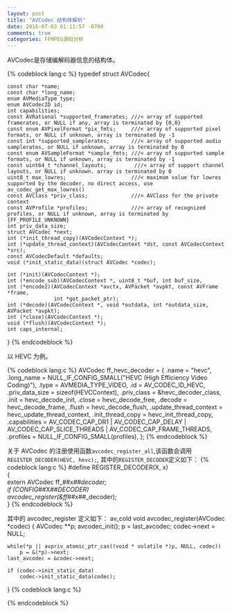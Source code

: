 ```yaml
---
layout: post
title: "AVCodec 结构体解析"
date: 2016-07-03 01:11:57 -0700
comments: true
categories: FFMPEG源码分析
---
```

AVCodec是存储编解码器信息的结构体。
<!--more-->
{% codeblock lang:c %}
typedef struct AVCodec{
    
	const char *name;
    const char *long_name;
    enum AVMediaType type;
    enum AVCodecID id;
    int capabilities;
    const AVRational *supported_framerates; ///< array of supported framerates, or NULL if any, array is terminated by {0,0}
    const enum AVPixelFormat *pix_fmts;     ///< array of supported pixel formats, or NULL if unknown, array is terminated by -1
    const int *supported_samplerates;       ///< array of supported audio samplerates, or NULL if unknown, array is terminated by 0
    const enum AVSampleFormat *sample_fmts; ///< array of supported sample formats, or NULL if unknown, array is terminated by -1
    const uint64_t *channel_layouts;         ///< array of support channel layouts, or NULL if unknown. array is terminated by 0
    uint8_t max_lowres;                     ///< maximum value for lowres supported by the decoder, no direct access, use av_codec_get_max_lowres()
    const AVClass *priv_class;              ///< AVClass for the private context
    const AVProfile *profiles;              ///< array of recognized profiles, or NULL if unknown, array is terminated by {FF_PROFILE_UNKNOWN}
    int priv_data_size;
    struct AVCodec *next;
    int (*init_thread_copy)(AVCodecContext *);
    int (*update_thread_context)(AVCodecContext *dst, const AVCodecContext *src);
    const AVCodecDefault *defaults;
    void (*init_static_data)(struct AVCodec *codec);

    int (*init)(AVCodecContext *);
    int (*encode_sub)(AVCodecContext *, uint8_t *buf, int buf_size,
    int (*encode2)(AVCodecContext *avctx, AVPacket *avpkt, const AVFrame *frame,
                   int *got_packet_ptr);
    int (*decode)(AVCodecContext *, void *outdata, int *outdata_size, AVPacket *avpkt);
    int (*close)(AVCodecContext *);
    void (*flush)(AVCodecContext *);
    int caps_internal;
	
}
{% endcodeblock %}

以 HEVC 为例。

{% codeblock lang:c %}
AVCodec ff_hevc_decoder = {
    .name                  = "hevc",
    .long_name             = NULL_IF_CONFIG_SMALL("HEVC (High Efficiency Video Coding)"),
    .type                  = AVMEDIA_TYPE_VIDEO,
    .id                    = AV_CODEC_ID_HEVC,
    .priv_data_size        = sizeof(HEVCContext),
    .priv_class            = &hevc_decoder_class,
    .init                  = hevc_decode_init,
    .close                 = hevc_decode_free,
    .decode                = hevc_decode_frame,
    .flush                 = hevc_decode_flush,
    .update_thread_context = hevc_update_thread_context,
    .init_thread_copy      = hevc_init_thread_copy,
    .capabilities          = AV_CODEC_CAP_DR1 | AV_CODEC_CAP_DELAY |
                             AV_CODEC_CAP_SLICE_THREADS | AV_CODEC_CAP_FRAME_THREADS,
    .profiles              = NULL_IF_CONFIG_SMALL(profiles),
};
{% endcodeblock %}

关于 AVCodec 的注册使用函数`avcodec_register_all`,该函数会调用`REGISTER_DECODER(HEVC, hevc);`, 其中的`REGISTER_DECODER`定义如下：
{% codeblock lang:c %}
#define REGISTER_DECODER(X, x)                                          \
    {                                                                   \
        extern AVCodec ff_##x##_decoder;                                \
        if (CONFIG_##X##_DECODER)                                       \
            avcodec_register(&ff_##x##_decoder);                        \
    }
{% endcodeblock %}

其中的 avcodec_register 定义如下：
av_cold void avcodec_register(AVCodec *codec)
{
    AVCodec **p;
    avcodec_init();
    p = last_avcodec;
    codec->next = NULL;

    while(*p || avpriv_atomic_ptr_cas((void * volatile *)p, NULL, codec))
        p = &(*p)->next;
    last_avcodec = &codec->next;

    if (codec->init_static_data)
        codec->init_static_data(codec);
}
{% codeblock lang:c %}


{% endcodeblock %}
